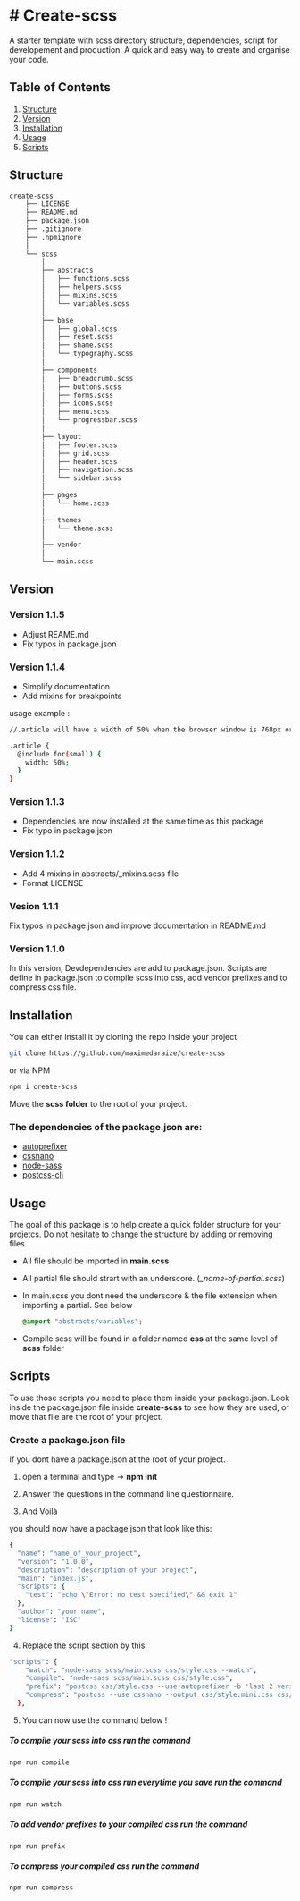 # # Create-scss

A starter template with scss directory structure, dependencies, script for developement and production. A quick and easy way to create and organise your code.

## Table of Contents

1. [Structure](#structure)
2. [Version](#version)
3. [Installation](#installation)
4. [Usage](#usage)
5. [Scripts](#scripts)

## Structure

```bash
create-scss
    ├── LICENSE
    ├── README.md
    ├── package.json
    ├── .gitignore
    ├── .npmignore
    │
    └── scss
        │
        ├── abstracts
        │   ├── functions.scss
        │   ├── helpers.scss
        │   ├── mixins.scss
        │   └── variables.scss
        │
        ├── base
        │   ├── global.scss
        │   ├── reset.scss
        │   ├── shame.scss
        │   └── typography.scss
        │
        ├── components
        │   ├── breadcrumb.scss
        │   ├── buttons.scss
        │   ├── forms.scss
        │   ├── icons.scss
        │   ├── menu.scss
        │   └── progressbar.scss
        │
        ├── layout
        │   ├── footer.scss
        │   ├── grid.scss
        │   ├── header.scss
        │   ├── navigation.scss
        │   └── sidebar.scss
        │
        ├── pages
        │   └── home.scss
        │
        ├── themes
        │   └── theme.scss
        │
        ├── vendor
        │
        └── main.scss

```

## Version

### Version 1.1.5

- Adjust REAME.md
- Fix typos in package.json

### Version 1.1.4

- Simplify documentation
- Add mixins for breakpoints

usage example :

```bash
//.article will have a width of 50% when the browser window is 768px or bigger

.article {
  @include for(small) {
    width: 50%;
  }
}
```

### Version 1.1.3

- Dependencies are now installed at the same time as this package
- Fix typo in package.json

### Version 1.1.2

- Add 4 mixins in abstracts/\_mixins.scss file
- Format LICENSE

### Vesion 1.1.1

Fix typos in package.json and improve documentation in README.md

### Version 1.1.0

In this version, Devdependencies are add to package.json. Scripts are define in package.json to compile
scss into css, add vendor prefixes and to compress css file.

## Installation

You can either install it by cloning the repo inside your project

```bash
git clone https://github.com/maximedaraize/create-scss
```

or via NPM

```bash
npm i create-scss
```

Move the **scss folder** to the root of your project.

### The dependencies of the package.json are:

- [autoprefixer](https://www.npmjs.com/package/autoprefixer)
- [cssnano](https://www.npmjs.com/package/cssnano)
- [node-sass](https://www.npmjs.com/package/node-sass)
- [postcss-cli](https://www.npmjs.com/package/postcss-cli)

## Usage

The goal of this package is to help create a quick folder structure for your projetcs. Do not hesitate to change the structure by adding or removing files.

- All file should be imported in **main.scss**
- All partial file should strart with an underscore. (_\_name-of-partial.scss_)
- In main.scss you dont need the underscore & the file extension when importing a partial. See below

  ```scss
  @import "abstracts/variables";
  ```

- Compile scss will be found in a folder named **css** at the same level of **scss** folder

## Scripts

To use those scripts you need to place them inside your package.json. Look inside the package.json file inside **create-scss** to see how they are used, or move that file are the root of your project.

### Create a package.json file

If you dont have a package.json at the root of your project.

1. open a terminal and type -> **npm init**

2. Answer the questions in the command line questionnaire.

3. And Voilà

you should now have a package.json that look like this:

```bash
{
  "name": "name_of_your_project",
  "version": "1.0.0",
  "description": "description of your project",
  "main": "index.js",
  "scripts": {
    "test": "echo \"Error: no test specified\" && exit 1"
  },
  "author": "your name",
  "license": "ISC"
}

```

4. Replace the script section by this:

```bash
"scripts": {
    "watch": "node-sass scss/main.scss css/style.css --watch",
    "compile": "node-sass scss/main.scss css/style.css",
    "prefix": "postcss css/style.css --use autoprefixer -b 'last 2 versions' -o css/style.css",
    "compress": "postcss --use cssnano --output css/style.mini.css css/style.css"
  },
```

5. You can now use the command below !

##### To compile your scss into css run the command

```bash
npm run compile
```

##### To compile your scss into css run everytime you save run the command

```bash
npm run watch
```

##### To add vendor prefixes to your compiled css run the command

```bash
npm run prefix
```

##### To compress your compiled css run the command

```bash
npm run compress
```
